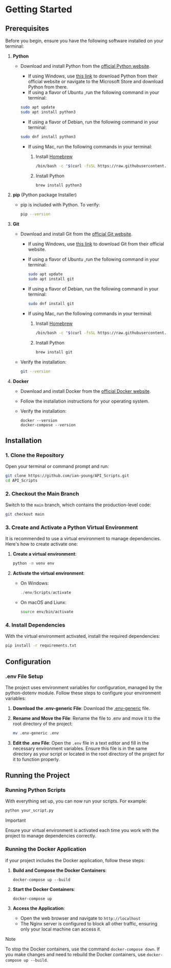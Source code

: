 # Getting Started

## Prerequisites

Before you begin, ensure you have the following software installed on your terminal:

1. **Python**
    - Download and install Python from the [official Python website](https://www.python.org/downloads/).
        - If using Windows, use [this link](https://www.python.org/downloads/windows/) to download Python from their official website or navigate to the Microsoft Store and download Python from there.
        - If using a flavor of Ubuntu ,run the following command in your terminal:

        ```sh
        sudo apt update
        sudo apt install python3
        ```

        - If using a flavor of Debian, run the following command in your terminal:

        ```sh
        sudo dnf install python3
        ```

        - If using Mac, run the following commands in your terminal:
            1. Install [Homebrew](https://brew.sh/)

                ```sh
                /bin/bash -c "$(curl -fsSL https://raw.githubusercontent.com/Homebrew/install/HEAD/install.sh)"
                ```

            2. Install Python

                ```sh
                brew install python3
                ```

2. **pip** (Python package Installer)
    - pip is included with Python. To verify:

        ```sh
        pip --version
        ```

3. **Git**
    - Download and install Git from the [official Git website](https://git-scm.com/downloads).
        - If using Windows, use [this link](https://git-scm.com/download/win) to download Git from their official website.
        - If using a flavor of Ubuntu ,run the following command in your terminal:

            ```sh
            sudo apt update
            sudo apt install git
            ```

        - If using a flavor of Debian, run the following command in your terminal:

            ```sh
            sudo dnf install git
            ```

        - If using Mac, run the following commands in your terminal:
            1. Install [Homebrew](https://brew.sh/)

                ```sh
                /bin/bash -c "$(curl -fsSL https://raw.githubusercontent.com/Homebrew/install/HEAD/install.sh)"
                ```

            2. Install Python

                ```sh
                brew install git
                ```

    - Verify the installation:

        ```sh
        git --version
        ```

4. **Docker**
    - Download and install Docker from the [official Docker website](https://www.docker.com/products/docker-desktop/).
    - Follow the installation instructions for your operating system.
    - Verify the installation:

        ```fish
        docker --version
        docker-compose --version
        ```

## Installation

### 1. Clone the Repository

Open your terminal or command prompt and run:

```sh
git clone https://github.com/ian-young/API_Scripts.git
cd API_Scripts
```

### 2. Checkout the Main Branch

Switch to the `main` branch, which contains the production-level code:

```sh
git checkout main
```

### 3. Create and Activate a Python Virtual Environment

It is recommended to use a virtual environment to manage dependencies. Here's how to create activate one:

1. **Create a virtual environment**:

    ```sh
    python -m venv env
    ```

2. **Activate the virtual environment**:
    - On Windows:

        ```powershell
        ./env/Scripts/activate
        ```

    - On macOS and Liunx:

        ```sh
        source env/bin/activate
        ```

### 4. Install Dependencies

With the virtual environment activated, install the required dependencies:

```sh
pip install -r requirements.txt
```

## Configuration

### .env File Setup

The project uses environment variables for configuration, managed by the python-dotenv module. Follow these steps to configure your environment variables:

1. **Download the .env-generic File**:
    Download the [.env-generic](https://github.com/ian-young/API_Scripts/blob/main/.env-generic) file.

2. **Rename and Move the File**:
    Rename the file to .env and move it to the root directory of the project:

    ```sh
    mv .env-generic .env
    ```

3. **Edit the .env File**:
Open the `.env` file in a text editor and fill in the necessary environment variables. Ensure this file is in the same directory as your script or located in the root directory of the project for it to function properly.

## Running the Project

### Running Python Scripts

With everything set up, you can now run your scripts. For example:

```sh
python your_script.py
```

>[!IMPORTANT]
>Ensure your virtual environment is activated each time you work with the project to manage dependencies correctly.

### Running the Docker Application

if your project includes the Docker application, follow these steps:

1. **Build and Compose the Docker Containers**:

    ```fish
    docker-compose up --build
    ```

2. **Start the Docker Containers**:

    ```fish
    docker-compose up
    ```

3. **Access the Application**:
    - Open the web browser and navigate to `http://localhost`
    - The Nginx server is configured to block all other traffic, ensuring only your local machine can access it.

> [!NOTE]
> To stop the Docker containers, use the command `docker-compose down`. If you make changes and need to rebuild the Docker containers, use `docker-compose up --build`.

